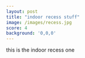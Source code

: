 ```yaml
---
layout: post
title: "indoor recess stuff"
image: /images/recess.jpg
score: 4
background: '0,0,0'
---
```


this is the indoor recess one
